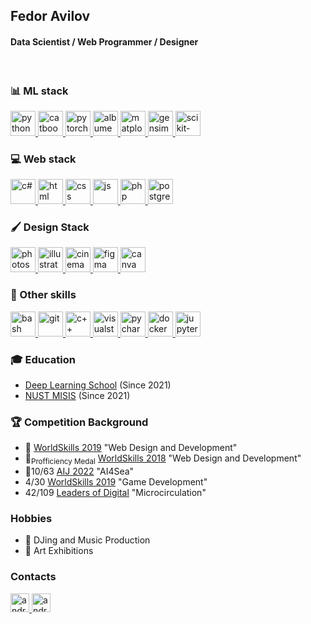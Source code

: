 ## Fedor Avilov
#### Data Scientist / Web Programmer / Designer 
</br>


### 📊 ML stack
<p align="left"> 
  <a href="https://www.python.org" target="_blank"> 
    <img src="https://upload.wikimedia.org/wikipedia/commons/thumb/c/c3/Python-logo-notext.svg/1200px-Python-logo-notext.svg.png" alt="python" height="40"/>
  </a>
  <a href="https://catboost.ai/" target="_blank"> 
    <img src="https://upload.wikimedia.org/wikipedia/commons/c/cc/CatBoostLogo.png" alt="catboost" height="40"/>
  </a>
  <a href="https://pytorch.org" target="_blank"> 
    <img src="https://pytorch.org/assets/images/pytorch-logo.png" alt="pytorch" height="40"/>
  </a>
  
  <a href="https://albumentations.ai" target="_blank"> 
    <img src="https://albumentations.ai/assets/img/custom/albumentations_logo.png" alt="albumentations" height="40"/>
  </a>
  
  <a href="https://matplotlib.org/" target="_blank"> 
    <img src="https://upload.wikimedia.org/wikipedia/commons/thumb/8/84/Matplotlib_icon.svg/1024px-Matplotlib_icon.svg.png" alt="matplotlib" height="40"/>
  </a>
  
  <a href="https://github.com/RaRe-Technologies/gensim" target="_blank"> 
    <img src="https://camo.githubusercontent.com/0af679e0f4bfdd38ebbf1065bfe04f8f4e23cafff24df48b9883bbbb9413ff08/687474703a2f2f726172652d746563686e6f6c6f676965732e636f6d2f77702d636f6e74656e742f75706c6f6164732f323031362f30322f726172655f696d6167655f6f6e6c792e706e67" alt="gensim" height="40"/>
  </a>
   </a>
    <a href="https://scikit-learn.org/" target="_blank"> 
    <img src="https://user-images.githubusercontent.com/45824858/195587674-cf6e52ac-e9d9-49fb-9b12-90c4f8129802.png" alt="scikit-learn" height="40"/>
  </a>
</p>


### 💻 Web stack

<p align="left"> 
  
  <a href="https://docs.microsoft.com/ru-ru/dotnet/csharp/" target="_blank"> 
    <img src="https://static.wikia.nocookie.net/wikies/images/4/43/Logo-csharp.png/revision/latest?cb=20180617092325&path-prefix=ru" alt="c#" height="40"/>
  </a>
  
  <a href="https://ru.wikipedia.org/wiki/HTML" target="_blank"> 
    <img src="https://upload.wikimedia.org/wikipedia/commons/thumb/3/38/HTML5_Badge.svg/2048px-HTML5_Badge.svg.png" alt="html" height="40"/>
  </a>

  <a href="https://ru.wikipedia.org/wiki/CSS" target="_blank"> 
    <img src="https://upload.wikimedia.org/wikipedia/commons/thumb/6/62/CSS3_logo.svg/2048px-CSS3_logo.svg.png" alt="css" height="40"/>
  </a>
  
  <a href="https://ru.wikipedia.org/wiki/CSS" target="_blank"> 
    <img src="https://upload.wikimedia.org/wikipedia/commons/thumb/9/99/Unofficial_JavaScript_logo_2.svg/1024px-Unofficial_JavaScript_logo_2.svg.png" alt="js" height="40"/>
  </a>

  <a href="https://www.php.net" target="_blank"> 
    <img src="https://upload.wikimedia.org/wikipedia/commons/thumb/2/27/PHP-logo.svg/1920px-PHP-logo.svg.png" alt="php" height="40"/>
  </a>
  
  <a href="https://www.postgresql.org" target="_blank"> 
    <img src="https://upload.wikimedia.org/wikipedia/commons/thumb/2/29/Postgresql_elephant.svg/1200px-Postgresql_elephant.svg.png" alt="postgresql" height="40"/>
  </a>
  
</p>

### 🖌️ Design Stack
<p align="left"> 
  <a href="https://www.adobe.com/ru/products/photoshop.html" target="_blank"> 
    <img src="https://upload.wikimedia.org/wikipedia/commons/thumb/a/af/Adobe_Photoshop_CC_icon.svg/1024px-Adobe_Photoshop_CC_icon.svg.png" alt="photoshop" height="40"/>
  </a>
  
  <a href="http://www.adobe.com/ru/products/illustrator/" target="_blank"> 
    <img src="https://upload.wikimedia.org/wikipedia/commons/thumb/f/fb/Adobe_Illustrator_CC_icon.svg/1024px-Adobe_Illustrator_CC_icon.svg.png" alt="illustrator" height="40"/>
  </a>
  
  <a href="https://www.maxon.net/en/products/cinema-4d/overview/" target="_blank"> 
    <img src="https://user-images.githubusercontent.com/45824858/191867300-59f55ade-a85a-4aba-b331-0cd1d78b012c.png" alt="cinema4d" height="40"/>
  </a>
  
  <a href="https://www.figma.com" target="_blank"> 
    <img src="https://upload.wikimedia.org/wikipedia/commons/thumb/3/33/Figma-logo.svg/800px-Figma-logo.svg.png" alt="figma" height="40"/>
  </a>
  
  <a href="https://canva.com/" target="_blank"> 
    <img src="https://upload.wikimedia.org/wikipedia/commons/7/74/Canva_logo.png" alt="canva" height="40"/>
  </a>

</p>


### 🔧 Other skills
<p>
  <a href="https://ru.wikipedia.org/wiki/Bash" target="_blank"> 
    <img src="https://upload.wikimedia.org/wikipedia/commons/thumb/4/4b/Bash_Logo_Colored.svg/1200px-Bash_Logo_Colored.svg.png" alt="bash" height="40"/>
  </a>
  
  <a href="https://git-scm.com/doc" target="_blank"> 
    <img src="https://git-scm.com/images/logos/downloads/Git-Icon-1788C.png" alt="git" height="40"/>
  </a>
  
  <a href="https://isocpp.org/" target="_blank"> 
    <img src="https://upload.wikimedia.org/wikipedia/commons/thumb/1/18/ISO_C%2B%2B_Logo.svg/1200px-ISO_C%2B%2B_Logo.svg.png" alt="c++" height="40"/>
  </a>
  
  <a href="https://visualstudio.microsoft.com/" target="_blank"> 
    <img src="https://upload.wikimedia.org/wikipedia/commons/thumb/5/59/Visual_Studio_Icon_2019.svg/512px-Visual_Studio_Icon_2019.svg.png" alt="visualstudio" height="40"/>
  </a>
  
  <a href="https://www.jetbrains.com/pycharm/" target="_blank"> 
    <img src="https://upload.wikimedia.org/wikipedia/commons/thumb/1/1d/PyCharm_Icon.svg/512px-PyCharm_Icon.svg.png?20200803065702" alt="pycharm" height="40"/>
  </a>
  
  <a href="https://www.docker.com/" target="_blank"> 
    <img src="https://cdn-icons-png.flaticon.com/512/5969/5969059.png" alt="docker" height="40"/>
  </a>
  
  <a href="https://jupyter.org/hub" target="_blank"> 
    <img src="https://jupyter.org/assets/homepage/hublogo.svg" alt="jupyter-hub" height="40"/>
  </a>
  
</p>

### 🎓 Education

* [Deep Learning School](https://mipt.ru/science/labs/innovation/projects/deep_learning_school) (Since 2021)
* [NUST MISIS](https://en.misis.ru) (Since 2021)

### 🏆 Competition Background
* 🥇 [WorldSkills 2019](https://worldskills.ru) "Web Design and Development"
* 🥇<sub>Profficiency Medal</sub> [WorldSkills 2018](https://worldskills.ru) "Web Design and Development"
* 🥈10/63 [AIJ 2022](https://dsworks.ru) "AI4Sea"
* 4/30 [WorldSkills 2019](https://worldskills.ru) "Game Development"
* 42/109 [Leaders of Digital](https://lk.hacks-ai.ru/758465/) "Microcirculation"

### Hobbies
* 🎹 DJing and Music Production
* 🎨 Art Exhibitions

### Contacts
<p align="left"> 
  <a href="https://t.me/shockless" target="_blank"> 
    <img src="https://upload.wikimedia.org/wikipedia/commons/thumb/8/82/Telegram_logo.svg/1024px-Telegram_logo.svg.png" alt="android" width="30" height="30"/> 
  </a>
  <a href="https://www.instagram.com/shockless/" target="_blank"> 
    <img src="https://upload.wikimedia.org/wikipedia/commons/thumb/e/e7/Instagram_logo_2016.svg/800px-Instagram_logo_2016.svg.png" alt="android" width="30" height="30"/>
  </a>
</p>

